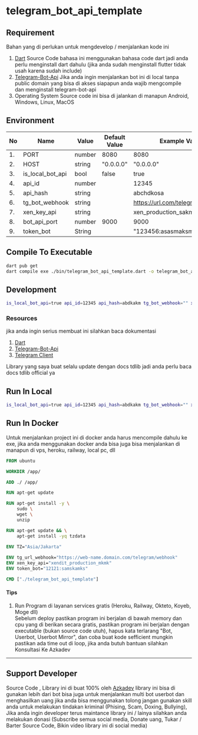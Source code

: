 # telegram_bot_api_template

## Requirement
Bahan yang di perlukan untuk mengdevelop / menjalankan kode ini

1. [Dart](https://dart.dev)
   Source Code bahasa ini menggunakan bahasa code dart jadi anda perlu menginstall dart dahulu (jika anda sudah menginstall flutter tidak usah karena sudah include)
2. [Telegram-Bot-Api](https://github.com/tdlib/telegram-bot-api.git)
   Jika anda ingin menjalankan bot ini di local tanpa public domain yang bisa di akses siapapun anda wajib mengcompile dan menginstall telegram-bot-api
3. Operating System
   Source code ini bisa di jalankan di manapun Android, Windows, Linux, MacOS

## Environment

| No | Name             | Value  | Default Value | Example Value                    | Require | Description |
|----|------------------|--------|---------------|----------------------------------|---------|-------------|
| 1. | PORT             | number | 8080          | 8080                             | NO      |             |
| 2. | HOST             | string | "0.0.0.0"     | "0.0.0.0"                        | NO      |             |
| 3. | is_local_bot_api | bool   | false         | true                             | NO      |             |
| 4. | api_id           | number |               | 12345                            | NO      |             |
| 5. | api_hash         | string |               | abchdkosa                        | NO      |             |
| 6. | tg_bot_webhook   | string |               | https://url.com/telegram/webhook | NO      |             |
| 7. | xen_key_api      | string |               | xen_production_sakmk1k31         | NO      |             |
| 8. | bot_api_port     | number | 9000          | 9000                             | NO      |             |
| 9. | token_bot        | String |               | "123456:asasmaksmkasmk"          | YES     |             |

## Compile To Executable

```bash
dart pub get
dart compile exe ./bin/telegram_bot_api_template.dart -o telegram_bot_api_template
```

## Development

```bash
is_local_bot_api=true api_id=12345 api_hash=abdkakm tg_bot_webhook="" xen_key_api="" bot_api_port=9000 token_bot="" dart run
```

### Resources
jika anda ingin serius membuat ini silahkan baca dokumentasi

1. [Dart](https://dart.dev)
2. [Telegram-Bot-Api](https://github.com/tdlib/telegram-bot-api.git)
3. [Telegram Client](https://github.com/azkadev/telegram_client)

Library yang saya buat selalu update dengan docs tdlib jadi anda perlu baca docs tdlib official ya


## Run In Local

```bash
is_local_bot_api=true api_id=12345 api_hash=abdkakm tg_bot_webhook="" xen_key_api="" bot_api_port=9000 token_bot="" ./telegram_bot_api_template
```

## Run In Docker
Untuk menjalankan project ini di docker anda harus mencompile dahulu ke exe, jika anda menggunakan docker anda bisa juga bisa menjalankan di manapun di vps, heroku, railway, local pc, dll

```Dockerfile
FROM ubuntu

WORKDIR /app/

ADD ./ /app/

RUN apt-get update

RUN apt-get install -y \
    sudo \
    wget \
    unzip

RUN apt-get update && \
    apt-get install -yq tzdata

ENV TZ="Asia/Jakarta"
 
ENV tg_url_webhook="https://web-name.domain.com/telegram/webhook" 
ENV xen_key_api="xendit_production_mkmk"
ENV token_bot="12121:samskamks"

CMD ["./telegram_bot_api_template"]
```

#### Tips

1. Run Program di layanan services gratis (Heroku, Railway, Okteto, Koyeb, Moge dll)<br>
   Sebelum deploy pastikan program ini berjalan di bawah memory dan cpu yang di berikan secara gratis, pastikan program ini berjalan dengan executable (bukan source code utuh), hapus kata terlarang "Bot, Userbot, Userbot Mirror", dan coba buat kode sefficient mungkin pastikan ada time out di loop, jika anda butuh bantuan silahkan Konsultasi Ke Azkadev

---

## Support Developer

Source Code , Library ini di buat 100% oleh [Azkadev](https://youtube.com/@azkadev) library ini bisa di gunakan lebih dari bot bisa juga untuk menjalankan multi bot userbot dan menghasilkan uang jika anda bisa menggunakan tolong jangan gunakan skill anda untuk melakukan tindakan kriminal (Phising, Scam, Doxing, Bullying), Jika anda ingin developer terus maintance library ini / lainya silahkan anda melakukan donasi (Subscribe semua social media, Donate uang, Tukar / Barter Source Code, Bikin video library ini di social media)